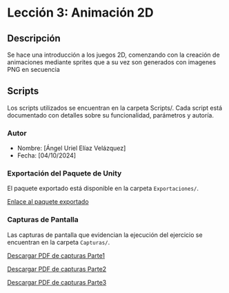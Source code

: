 # Lección 3: Animación 2D

## Descripción
Se hace una introducción a los juegos 2D, comenzando con la creación de animaciones mediante sprites que a su vez son generados con imagenes PNG en secuencia

## Scripts
Los scripts utilizados se encuentran en la carpeta Scripts/. Cada script está documentado con detalles sobre su funcionalidad, parámetros y autoría.

### Autor
- Nombre: [Ángel Uriel Elíaz Velázquez]
- Fecha: [04/10/2024]

### Exportación del Paquete de Unity
El paquete exportado está disponible en la carpeta `Exportaciones/`.

[Enlace al paquete exportado](https://github.com/UrielElias01/Actividad_1_ejecucion_de_tutoriales_fase2/edit/main/Lecciones/Lección3/Exportaciones)

### Capturas de Pantalla
Las capturas de pantalla que evidencian la ejecución del ejercicio se encuentran en la carpeta `Capturas/`.

[Descargar PDF de capturas Parte1](https://github.com/UrielElias01/Actividad_1_ejecucion_de_tutoriales_fase2/blob/main/Lecciones/Lección3/Capturas/Prototipo03_Evidencias.pdf)

[Descargar PDF de capturas Parte2](https://github.com/UrielElias01/Actividad_1_ejecucion_de_tutoriales_fase2/blob/main/Lecciones/Lección3/Capturas/Prototipo03_EvidenciasPt2.pdf)

[Descargar PDF de capturas Parte3](https://github.com/UrielElias01/Actividad_1_ejecucion_de_tutoriales_fase2/blob/main/Lecciones/Lecci%C3%B3n3/Capturas/Prototipo03_EvidenciasP3.pdf)
